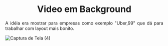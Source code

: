 <h1 align="center"> Video em Background </h1>
<p align="justify"> A idéia era mostrar para empresas como exemplo "Uber,99" que dá para trabalhar com layout mais bonito. </p>


![Captura de Tela (4)](https://user-images.githubusercontent.com/91853975/159038804-0beae8ba-c02b-44b2-8fb4-328ae4d6402c.png)
